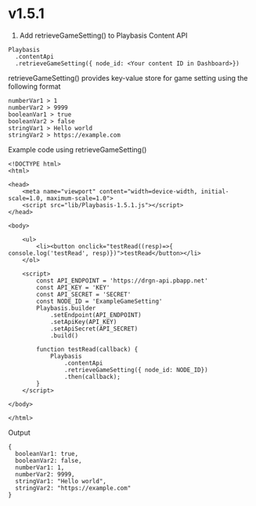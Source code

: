 # v1.5.1

1. Add retrieveGameSetting() to Playbasis Content API

```
Playbasis
  .contentApi
  .retrieveGameSetting({ node_id: <Your content ID in Dashboard>})
```

retrieveGameSetting() provides key-value store for game setting using the following format

```
numberVar1 > 1
numberVar2 > 9999
booleanVar1 > true
booleanVar2 > false
stringVar1 > Hello world
stringVar2 > https://example.com
```

Example code using retrieveGameSetting()

```
<!DOCTYPE html>
<html>

<head>
    <meta name="viewport" content="width=device-width, initial-scale=1.0, maximum-scale=1.0">
    <script src="lib/Playbasis-1.5.1.js"></script>
</head>

<body>

    <ul>
        <li><button onclick="testRead((resp)=>{ console.log('testRead', resp)})">testRead</button></li>
    </ol>

    <script>
        const API_ENDPOINT = 'https://drgn-api.pbapp.net'
        const API_KEY = 'KEY'
        const API_SECRET = 'SECRET'
        const NODE_ID = 'ExampleGameSetting'
        Playbasis.builder
            .setEndpoint(API_ENDPOINT)
            .setApiKey(API_KEY)
            .setApiSecret(API_SECRET)
            .build()

        function testRead(callback) { 
            Playbasis
                .contentApi
                .retrieveGameSetting({ node_id: NODE_ID})
                .then(callback);
        }
    </script>

</body>

</html>
```

Output
```
{
  booleanVar1: true,
  booleanVar2: false,
  numberVar1: 1,
  numberVar2: 9999,
  stringVar1: "Hello world",
  stringVar2: "https://example.com"
}
```